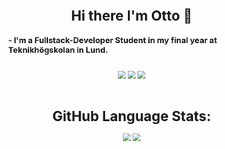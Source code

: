 <h1 align="center">Hi there I'm Otto 👋</h1>

<h3 align="left">- I'm a Fullstack-Developer Student in my final year at Teknikhögskolan in Lund.</h3>


<br>
<div align="center">
<a href="mailto:otto.arvidsson94@gmail.com"><img src="https://img.shields.io/badge/Gmail-D14836?style=for-the-badge&logo=gmail&logoColor=white"/></a>
<a href="https://www.linkedin.com/in/otto-arvidsson-1b87b2160/"/><img src="https://img.shields.io/badge/LinkedIn-0077B5?style=for-the-badge&logo=linkedin&logoColor=white"/></a>
<a href="https://fb.com/otto.arvidsson"><img src="https://img.shields.io/badge/Facebook-1877F2?style=for-the-badge&logo=facebook&logoColor=white"/></a>

 
</div>
<br/>
 
<div align="center">

<h1 align="center"> GitHub Language Stats: </h1>

![](https://github-readme-stats.vercel.app/api/top-langs/?username=Ottowski&theme=dark&hide_border=true&include_all_commits=true&count_private=true&layout=compact)
![](https://github-readme-stats.vercel.app/api?username=Ottowski&theme=dark&hide_border=false&include_all_commits=true&count_private=true)
